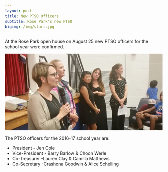 ```yaml
---
layout: post
title: New PTSO Officers
subtitle: Rose Park's new PTSO
bigimg: /img/start.jpg
---
```


At the Rose Park open house on August 25 new PTSO officers for the school year
were confirmed. 

![pto-board](/img/2016-08-25.pto.png)

The PTSO officers for the 2016-17 school year are:
- President	- Jen Cole
- Vice-President - Barry Barlow & Choon Werle
- Co-Treasurer -Lauren Clay & Camilla Matthews
- Co-Secretary -Crashona Goodwin & Alice Schelling



